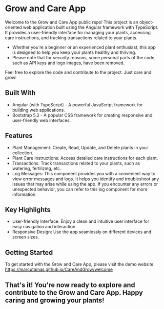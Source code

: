 # Grow and Care App
Welcome to the Grow and Care App public repo! This project is an object-oriented web application built using the Angular framework with TypeScript. It provides a user-friendly interface for managing your plants, accessing care instructions, and tracking transactions related to your plants. 
- Whether you're a beginner or an experienced plant enthusiast, this app is designed to help you keep your plants healthy and thriving. 
- Please note that for security reasons, some personal parts of the code, such as API keys and logo images, have been removed. 

Feel free to explore the code and contribute to the project. Just care and grow!

## Built With
- Angular (with TypeScript) - A powerful JavaScript framework for building web applications.
- Bootstrap 5.3 - A popular CSS framework for creating responsive and user-friendly web interfaces.

## Features

- Plant Management: Create, Read, Update, and Delete plants in your collection.
- Plant Care Instructions: Access detailed care instructions for each plant.
- Transactions: Track transactions related to your plants, such as watering, fertilizing, etc.
- Log Messages: This component provides you with a convenient way to view error messages and logs. It helps you identify and troubleshoot any issues that may arise while using the app. If you encounter any errors or unexpected behavior, you can    refer to this log component for more information.


## Key Highlights
- User-friendly Interface: Enjoy a clean and intuitive user interface for easy navigation and interaction.
- Responsive Design: Use the app seamlessly on different devices and screen sizes.

## Getting Started
To get started with the Grow and Care App, please visit the demo website https://marcutamas.github.io/CareAndGrow/welcome


## That's it! You're now ready to explore and contribute to the Grow and Care App. Happy caring and growing your plants!
